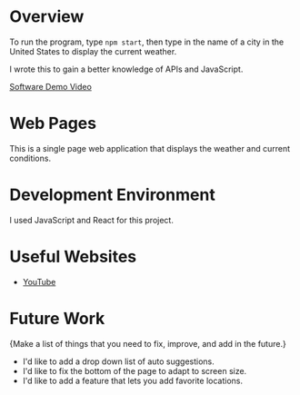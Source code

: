 # Overview

To run the program, type `npm start`, then type in the name of a city in the United States to display the current weather.

I wrote this to gain a better knowledge of APIs and JavaScript.

[Software Demo Video](https://youtu.be/qgrvr6LPpgU)

# Web Pages

This is a single page web application that displays the weather and current conditions.

# Development Environment

I used JavaScript and React for this project.

# Useful Websites

* [YouTube](https://youtube.com/)

# Future Work

{Make a list of things that you need to fix, improve, and add in the future.}
* I'd like to add a drop down list of auto suggestions.
* I'd like to fix the bottom of the page to adapt to screen size.
* I'd like to add a feature that lets you add favorite locations.